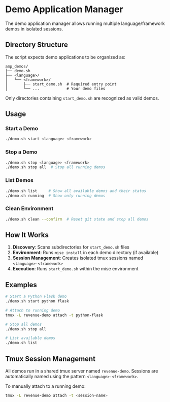 # Demo Application Manager

The demo application manager allows running multiple language/framework demos in
isolated sessions.

## Directory Structure

The script expects demo applications to be organized as:

```
amp_demos/
├── demo.sh
├── <language>/
│   └── <framework>/
│       ├── start_demo.sh  # Required entry point
│       └── ...            # Your demo files
```

Only directories containing `start_demo.sh` are recognized as valid demos.

## Usage

### Start a Demo

```bash
./demo.sh start <language> <framework>
```

### Stop a Demo

```bash
./demo.sh stop <language> <framework>
./demo.sh stop all  # Stop all running demos
```

### List Demos

```bash
./demo.sh list     # Show all available demos and their status
./demo.sh running  # Show only running demos
```

### Clean Environment

```bash
./demo.sh clean --confirm  # Reset git state and stop all demos
```

## How It Works

1. **Discovery**: Scans subdirectories for `start_demo.sh` files
2. **Environment**: Runs `mise install` in each demo directory (if available)
3. **Session Management**: Creates isolated tmux sessions named `<language>-<framework>`
4. **Execution**: Runs `start_demo.sh` within the mise environment

## Examples

```bash
# Start a Python Flask demo
./demo.sh start python flask

# Attach to running demo
tmux -L revenue-demo attach -t python-flask

# Stop all demos
./demo.sh stop all

# List available demos
./demo.sh list
```

## Tmux Session Management

All demos run in a shared tmux server named `revenue-demo`. Sessions are automatically named using the pattern `<language>-<framework>`.

To manually attach to a running demo:

```bash
tmux -L revenue-demo attach -t <session-name>
```
